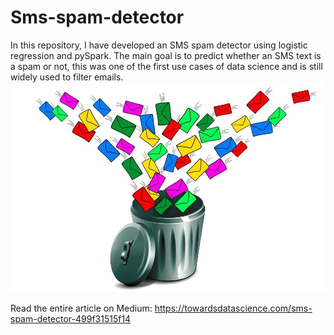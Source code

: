 # Sms-spam-detector

In this repository, I have developed an SMS spam detector using logistic regression and pySpark. The main goal is to predict whether an SMS text is a spam or not, this was one of the first use cases of data science and is still widely used to filter emails.
![](https://github.com/harshdarji23/Sms-spam-detector/blob/master/0_GB1iB6fPoZjT3-zC.jpg)

Read the entire article on Medium: https://towardsdatascience.com/sms-spam-detector-499f31515f14
